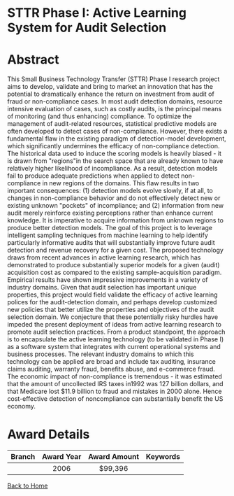 
STTR Phase I: Active Learning System for Audit Selection
========================================================

# Abstract


This Small Business Technology Transfer (STTR) Phase I research project aims to develop, validate and bring to market an innovation that has the potential to dramatically enhance the return on investment from audit of fraud or non-compliance cases. In most audit detection domains, resource intensive evaluation of cases, such as costly audits, is the principal means of monitoring (and thus enhancing) compliance. To optimize the management of audit-related resources, statistical predictive models are often developed to detect cases of non-compliance. However, there exists a fundamental flaw in the existing paradigm of detection-model development, which significantly undermines the efficacy of non-compliance detection. The historical data used to induce the scoring models is heavily biased - it is drawn from "regions"in the search space that are already known to have relatively higher likelihood of incompliance. As a result, detection models fail to produce adequate predictions when applied to detect non-compliance in new regions of the domains. This flaw results in two important consequences: (1) detection models evolve slowly, if at all, to changes in non-compliance behavior and do not effectively detect new or existing unknown "pockets" of  incompliance; and (2) information from new audit merely reinforce existing perceptions rather than enhance current knowledge. It is imperative to acquire information from unknown regions to produce better detection models. The goal of this project is to leverage intelligent sampling techniques from machine learning to help identify particularly informative audits that will substantially improve future audit detection and revenue recovery for a given cost. The proposed technology draws from recent advances in active learning research, which has demonstrated to produce substantially superior models for a given (audit) acquisition cost as compared to the existing sample-acquisition paradigm. Empirical results have shown impressive improvements in a variety of industry domains. Given that audit selection has important unique properties, this project would field validate the efficacy of active learning polices for the audit-detection domain, and perhaps develop customized new policies that better utilize the properties and objectives of the audit selection domain. We conjecture that these potentially risky hurdles have impeded the present deployment of ideas from active learning research to promote audit selection practices. From a product standpoint, the approach is to encapsulate the active learning technology (to be validated in Phase I) as a software system that integrates with current operational systems and business processes. The relevant industry domains to which this technology can be applied are broad and include tax auditing, insurance claims auditing, warranty fraud, benefits abuse, and e-commerce fraud. The economic impact of non-compliance is tremendous - it was estimated that the amount of uncollected IRS taxes in1992 was 127 billion dollars, and that Medicare lost $11.9 billion to fraud and mistakes in 2000 alone. Hence cost-effective detection of noncompliance can substantially benefit the US economy.  

# Award Details

|Branch|Award Year|Award Amount|Keywords|
| :---: | :---: | :---: | :---: |
||2006|$99,396||
  
  


[Back to Home](https://github.com/chrischow/dod_sbir_awards/Reports/JT/#86)